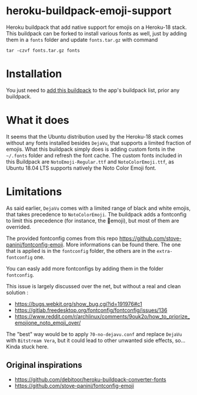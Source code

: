 # heroku-buildpack-emoji-support

Heroku buildpack that add native support for emojis on a Heroku-18 stack. This buildpack can be forked to install various fonts as well, just by adding them in a `fonts` folder and update `fonts.tar.gz` with command 
```
tar -czvf fonts.tar.gz fonts
```

# Installation

You just need to [add this buildpack](https://devcenter.heroku.com/articles/buildpacks#setting-a-buildpack-on-an-application) to the app's buildpack list, prior any buildpack.

# What it does

It seems that the Ubuntu distribution used by the Heroku-18 stack comes without any fonts installed besides `DejaVu`, that supports a limited fraction of emojis. What this buildpack simply does is adding custom fonts in the `~/.fonts` folder and refresh the font cache. 
The custom fonts included in this Buildpack are `NotoEmoji-Regular.ttf` and `NotoColorEmoji.ttf`, as Ubuntu 18.04 LTS supports natively the Noto Color Emoji font.

# Limitations
As said earlier, `DejaVu` comes with a limited range of black and white emojis, that takes precedence to `NotoColorEmoji`. The buildpack adds a fontconfig to limit this precedence (for instance, the 🍪emoji), but most of them are overrided.

The provided fontconfig comes from this repo https://github.com/stove-panini/fontconfig-emoji. More informations can be found there. The one that is applied is in the `fontconfig` folder, the others are in the `extra-fontconfig` one.

You can easly add more fontconfigs by adding them in the folder `fontconfig`.

This issue is largely discussed over the net, but without a real and clean solution :
- https://bugs.webkit.org/show_bug.cgi?id=191976#c1
- https://gitlab.freedesktop.org/fontconfig/fontconfig/issues/136
- https://www.reddit.com/r/archlinux/comments/9ouk2o/how_to_priorize_emojione_noto_emoji_over/

The "best" way would be to apply `70-no-dejavu.conf` and replace `DejaVu` with `Bitstream Vera`, but it could lead to other unwanted side effects, so... Kinda stuck here.

## Original inspirations
- https://github.com/debitoor/heroku-buildpack-converter-fonts
- https://github.com/stove-panini/fontconfig-emoji
